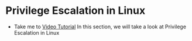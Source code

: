 # Privilege Escalation in Linux
  - Take me to [Video Tutorial](https://kodekloud.com/courses/1378608/lectures/31704434)
In this section, we will take a look at Privilege Escalation in Linux
